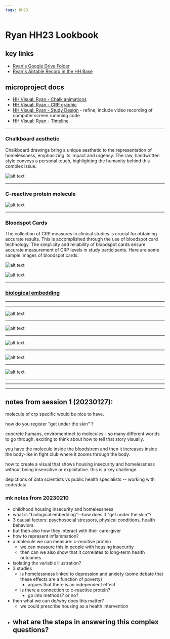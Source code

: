 ```yaml
---
tags: HH23
---
```


# Ryan HH23 Lookbook 
## key links
* [Ryan's Google Drive Folder](https://drive.google.com/drive/folders/1bcwSDwGAlmPZ2MnElvalhrh6b6O2lo6U?usp=share_link)
* [Ryan's Airtable Record in the HH Base](https://airtable.com/appwIObT71aBHeEtu/tblS1resjotcEHRvc/viwQdnPbIlkZCWaW1/receNw7ucoYMzQnjP?blocks=hide)
## microproject docs
* [HH Visual: Ryan - Chalk animations](/a4dE8YmoQZu-pqWjghHIZQ)
* [HH Visual: Ryan - CRP graphic](/r31zx22YT8K_G6TeZNZz6g)
* [HH Visual: Ryan - Study Design](/WKePiW0tS9m2xYUO-0uuHw) - refine, include video recording of computer screen runnning code
* [HH Visual: Ryan - Timeline](/V_6wRjI0Q_OjZO4nytMhDQ)



---
### Chalkboard aesthetic
Chalkboard drawings bring a unique aesthetic to the representation of homelessness, emphasizing its impact and urgency. The raw, handwritten style conveys a personal touch, highlighting the humanity behind this complex issue.

![alt text](https://files.slack.com/files-pri/T0HTW3H0V-F04NS7H5G0G/housing_insecurity2.webp?pub_secret=44b60cd1d3)

---
### C-reactive protein molecule
![alt text](https://files.slack.com/files-pri/T0HTW3H0V-F04MZJCAQ4D/creactive_protein1.webp?pub_secret=f64d109486)

---
### Bloodspot Cards
The collection of CRP measures in clinical studies is crucial for obtaining accurate results. This is accomplished through the use of bloodspot card technology. The simplicity and reliability of bloodspot cards ensure accurate measurement of CRP levels in study participants. Here are some sample images of bloodspot cards.

![alt text](https://files.slack.com/files-pri/T0HTW3H0V-F04MVUA1QQN/crp_bloodspot.jpeg?pub_secret=d19203f244)

![alt text](https://files.slack.com/files-pri/T0HTW3H0V-F04MVUD9AMC/image.png?pub_secret=65ca6db7a9)

---
### [biological embedding](https://drive.google.com/file/d/1oko8lbP_dbUN8DXbvJ5ItN8y7YjaPFQx/view?usp=share_link)

---


---

![alt text](https://files.slack.com/files-pri/T0HTW3H0V-F04N2EA7TQT/image.png?pub_secret=91580cc338)

---

![alt text](https://files.slack.com/files-pri/T0HTW3H0V-F04N2EFMXGT/image.png?pub_secret=e7dfe3b676)

---

![alt text](https://files.slack.com/files-pri/T0HTW3H0V-F04NMV9FCBH/parental_infographics-03.jpg?pub_secret=edb8edd98b)

---

![alt text](https://files.slack.com/files-pri/T0HTW3H0V-F04P2ETP6LA/acute-v-chronic-inflamation-2.png?pub_secret=42aad00c72)

---

![alt text](https://files.slack.com/files-pri/T0HTW3H0V-F04NMUYFDHV/natural-results-chiropractic-chronic-inflammation-food.jpg?pub_secret=e6ca2a55a1)

---



---
---

## notes from session 1 (20230127):

molecule of crp specific would be nice to have.  

how do you register "get under the skin" ?

concrete humans, enviromentmet to molecules - so many different worlds to go through. exciting to think about how to tell that story visually.

you have the molecule inside the bloodstrem and then it increases inside the body-like in fight club where it zooms through the body.

how to create a visual that shows housing insecurity and homelessness without being insensitive or exploitative. this is a key challenge.

depictions of data scientists vs public health specialists -- working with code/data


### mk notes from 20230210

- childhood housing insecurity and homelessness
- what is "biological embedding"--how does it "get under the skin"?
- 3 causal factors: psychosocial stressors, physical conditions, health behaviors
- but then also how they interact with their care-giver
- how to represent inflammation?
- a molecule we can measure: c-reactive protein
    - we can measure this in people with housing insecurity
    - then can we also show that it correlates to long-term health outcomes
- isolating the variable illustration?
- 3 studies
    - is homelessness linked to depression and anxiety (some debate that these effects are a function of poverty)
        - argues that there is an independent effect
    - is there a connection to c-reactive protein?
        - go into methods? or no?
- then what we can do/why does this matter?
    - we could prescribe housing as a health intervention
- what are the steps in answering this complex questions?
    - 
